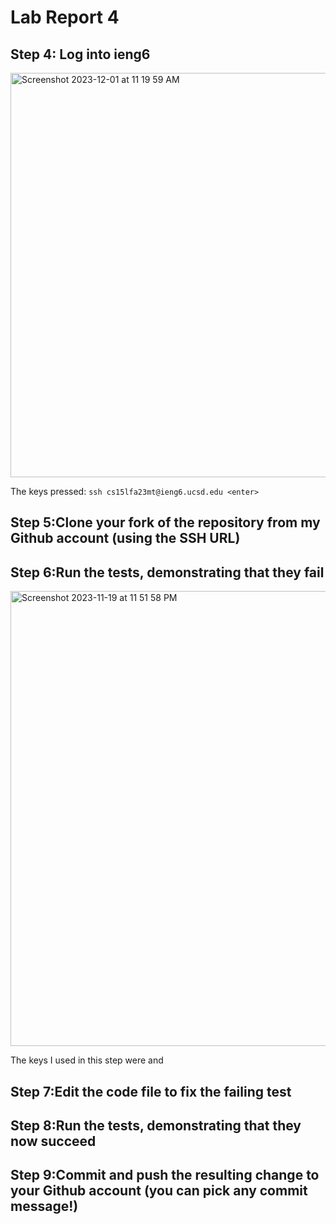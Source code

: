 # Lab Report 4
## Step 4: Log into ieng6
<img width="647" alt="Screenshot 2023-12-01 at 11 19 59 AM" src="https://github.com/Christina-xizi/cse15l-lab-reports/assets/146885167/3368be73-da3a-4d8c-b2c6-3aa2a3070797">

The keys pressed: `ssh cs15lfa23mt@ieng6.ucsd.edu <enter>`

## Step 5:Clone your fork of the repository from my Github account (using the SSH URL)


## Step 6:Run the tests, demonstrating that they fail
<img width="728" alt="Screenshot 2023-11-19 at 11 51 58 PM" src="https://github.com/Christina-xizi/cse15l-lab-reports/assets/146885167/e81aaa18-4cc8-4b44-908b-5eca0760c152">

The keys I used in this step were <up>  and <enter> 

## Step 7:Edit the code file to fix the failing test
## Step 8:Run the tests, demonstrating that they now succeed
## Step 9:Commit and push the resulting change to your Github account (you can pick any commit message!)
